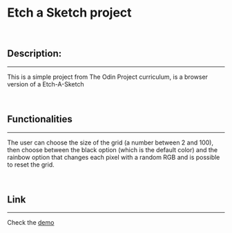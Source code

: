# Etch a Sketch project

<br/>

## Description:
---
This is a simple project from The Odin Project curriculum, is a browser version of a Etch-A-Sketch

<br/>

## Functionalities
---
The user can choose the size of the grid (a number between 2 and 100), then choose between the black option (which is the default color) and the rainbow option that changes each pixel with a random RGB and is possible to reset the grid. 

<br />

## Link
---
Check the [demo](https://gl-cardillo.github.io/Etch-a-Sketch/) 